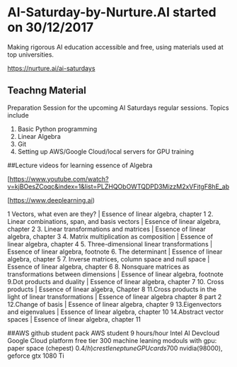 # AI-Saturday-by-Nurture.AI started on 30/12/2017 
Making rigorous AI education accessible and free, using materials used at top universities.

https://nurture.ai/ai-saturdays 

## Teachng Material
Preparation Session for the upcoming AI Saturdays regular sessions. Topics include
1) Basic Python programming
2) Linear Algebra
3) Git
4) Setting up AWS/Google Cloud/local servers for GPU training

##Lecture videos for learning essence of Algebra 

[https://www.youtube.com/watch?v=kjBOesZCoqc&index=1&list=PLZHQObOWTQDPD3MizzM2xVFitgF8hE_ab

[https://www.deeplearning.ai)

1 Vectors, what even are they? | Essence of linear algebra, chapter 1
2. Linear combinations, span, and basis vectors | Essence of linear algebra, chapter 2
3. Linear transformations and matrices | Essence of linear algebra, chapter 3
4. Matrix multiplication as composition | Essence of linear algebra, chapter 4
5. Three-dimensional linear transformations | Essence of linear algebra, footnote
6. The determinant | Essence of linear algebra, chapter 5
7. Inverse matrices, column space and null space | Essence of linear algebra, chapter 6
8. Nonsquare matrices as transformations between dimensions | Essence of linear algebra, footnote
9.Dot products and duality | Essence of linear algebra, chapter 7
10. Cross products | Essence of linear algebra, Chapter 8
11.Cross products in the light of linear transformations | Essence of linear algebra chapter 8 part 2
12.Change of basis | Essence of linear algebra, chapter 9
13.Eigenvectors and eigenvalues | Essence of linear algebra, chapter 10
14.Abstract vector spaces | Essence of linear algebra, chapter 11

##AWS
github student pack
AWS student 9 hours/hour
Intel AI Devcloud
Google Cloud platform free tier  300 machine leaning modouls with gpu: paper space (chepest) 0.4$/h)
crestle
neptune 
GPU cards 700$ nvidia(98000), geforce gtx 1080 Ti






